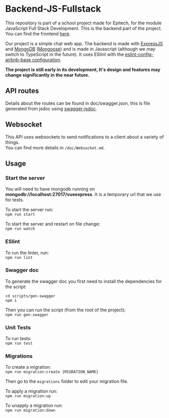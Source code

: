 # Backend-JS-Fullstack

This repository is part of a school project made for Epitech, for the module JavaScript Full Stack Development. This is the backend part of the project. You can find the frontend [here](https://gitlab.com/david-tedesco/frontend-js-fullstack).

Our project is a simple chat web app. The backend is made with [ExpressJS](https://expressjs.com/) and [MongoDB](https://www.mongodb.com/) ([Mongoose](https://mongoosejs.com/)) and is made in Javascript (although we may switch to TypeScript in the future). It uses ESlint with the [eslint-config-airbnb-base configuration](https://www.npmjs.com/package/eslint-config-airbnb-base).

**The project is still early in its development, It's design and features may change significantly in the near future.**

## API routes

Details about the routes can be found in doc/swagger.json, this is file generated from jsdoc using [swagger-jsdoc](https://www.npmjs.com/package/swagger-jsdoc).

## Websocket

This API uses websockets to send notifications to a client about a variety of things.\
You can find more details in ```/doc/Websocket.md```.

## Usage

### Start the server

You will need to have mongodb running on **mongodb://localhost:27017/vueexpress**. It is a temporary url that we use for tests.

To start the server run:\
```npm run start```

To start the server and restart on file change:\
```npm run watch```

### ESlint

To run the linter, run:\
```npm run lint```

### Swagger doc

To generate the swagger doc you first need to install the dependencies for the script:
```
cd scripts/gen-swagger
npm i
```

Then you can run the script (from the root of the project):\
```npm run gen-swagger```

### Unit Tests

To run tests:\
```npm run test```

### Migrations

To create a migration:\
```npm run migration:create {MIGRATION_NAME}```

Then go to the ```migrations``` folder to edit your migration file.

To apply a migration run:\
```npm run migration:up```

To unapply a migration run:\
```npm run migration:down```
